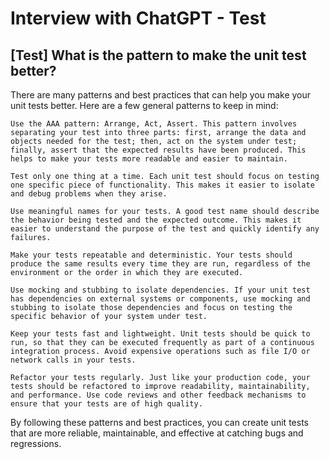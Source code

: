 # Interview with ChatGPT - Test

## [Test] What is the pattern to make the unit test better?

There are many patterns and best practices that can help you make your unit tests better. Here are a few general patterns to keep in mind:

```dos
Use the AAA pattern: Arrange, Act, Assert. This pattern involves separating your test into three parts: first, arrange the data and objects needed for the test; then, act on the system under test; finally, assert that the expected results have been produced. This helps to make your tests more readable and easier to maintain.

Test only one thing at a time. Each unit test should focus on testing one specific piece of functionality. This makes it easier to isolate and debug problems when they arise.

Use meaningful names for your tests. A good test name should describe the behavior being tested and the expected outcome. This makes it easier to understand the purpose of the test and quickly identify any failures.

Make your tests repeatable and deterministic. Your tests should produce the same results every time they are run, regardless of the environment or the order in which they are executed.

Use mocking and stubbing to isolate dependencies. If your unit test has dependencies on external systems or components, use mocking and stubbing to isolate those dependencies and focus on testing the specific behavior of your system under test.

Keep your tests fast and lightweight. Unit tests should be quick to run, so that they can be executed frequently as part of a continuous integration process. Avoid expensive operations such as file I/O or network calls in your tests.

Refactor your tests regularly. Just like your production code, your tests should be refactored to improve readability, maintainability, and performance. Use code reviews and other feedback mechanisms to ensure that your tests are of high quality.
```

By following these patterns and best practices, you can create unit tests that are more reliable, maintainable, and effective at catching bugs and regressions.
